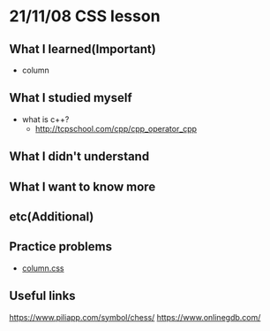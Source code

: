 # 21/11/08 CSS lesson

## What I learned(Important)

* column

## What I studied myself

* what is c++?
  * <http://tcpschool.com/cpp/cpp_operator_cpp>

## What I didn't understand

## What I want to know more

## etc(Additional)

## Practice problems

* [column.css](column.css)

## Useful links

<https://www.piliapp.com/symbol/chess/>
<https://www.onlinegdb.com/>
